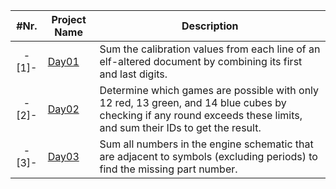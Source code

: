 |  #Nr. | Project Name | Description | 
| :---: | ------------ | ----------- |
| -[1]- | [Day01](src/day1) | Sum the calibration values from each line of an elf-altered document by combining its first and last digits. |
| -[2]- | [Day02](src/day2) | Determine which games are possible with only 12 red, 13 green, and 14 blue cubes by checking if any round exceeds these limits, and sum their IDs to get the result. |
| -[3]- | [Day03](src/day3) | Sum all numbers in the engine schematic that are adjacent to symbols (excluding periods) to find the missing part number. |
